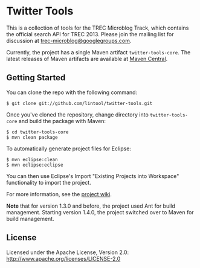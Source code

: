 Twitter Tools
=============

This is a collection of tools for the TREC Microblog Track, which contains the official search API for TREC 2013. Please join the mailing list for discussion at [trec-microblog@googlegroups.com](http://groups.google.com/group/trec-microblog).

Currently, the project has a single Maven artifact `twitter-tools-core`. The latest releases of Maven artifacts are available at [Maven Central](http://search.maven.org/#search%7Cga%7C1%7Ccc.twittertools).

Getting Started
---------------

You can clone the repo with the following command:

```
$ git clone git://github.com/lintool/twitter-tools.git
``` 

Once you've cloned the repository, change directory into `twitter-tools-core` and build the package with Maven:

```
$ cd twitter-tools-core
$ mvn clean package
```

To automatically generate project files for Eclipse:

```
$ mvn eclipse:clean
$ mvn eclipse:eclipse
```

You can then use Eclipse's Import "Existing Projects into Workspace" functionality to import the project.

For more information, see the [project wiki](https://github.com/lintool/twitter-tools/wiki).

**Note** that for version 1.3.0 and before, the project used Ant for build management. Starting version 1.4.0, the project switched over to Maven for build management.

License
-------

Licensed under the Apache License, Version 2.0: http://www.apache.org/licenses/LICENSE-2.0
